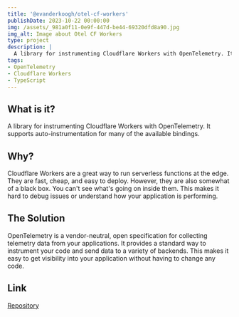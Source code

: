 ```yaml
---
title: '@evanderkoogh/otel-cf-workers'
publishDate: 2023-10-22 00:00:00
img: /assets/_981a0f11-0e9f-447d-be44-69320dfd8a90.jpg
img_alt: Image about Otel CF Workers
type: project
description: |
  A library for instrumenting Cloudflare Workers with OpenTelemetry. It supports auto-instrumentation for many of the available bindings.
tags:
- OpenTelemetry
- Cloudflare Workers
- TypeScript
---
```


## What is it?

A library for instrumenting Cloudflare Workers with OpenTelemetry. It supports auto-instrumentation for many of the available bindings.

## Why?

Cloudflare Workers are a great way to run serverless functions at the edge. They are fast, cheap, and easy to deploy. However, they are also somewhat of a black box. You can't see what's going on inside them. This makes it hard to debug issues or understand how your application is performing.

## The Solution

OpenTelemetry is a vendor-neutral, open specification for collecting telemetry data from your applications. It provides a standard way to instrument your code and send data to a variety of backends. This makes it easy to get visibility into your application without having to change any code.

## Link

[Repository](https://github.com/evanderkoogh/otel-cf-workers)

